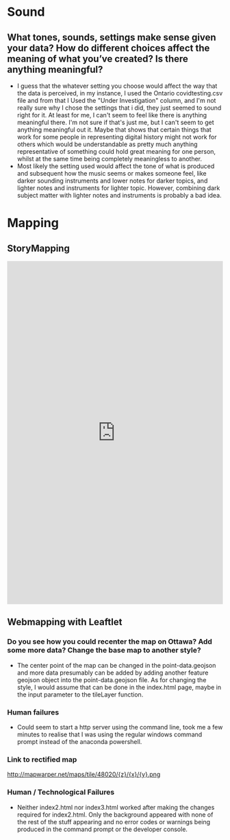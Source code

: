 # Sound
## What tones, sounds, settings make sense given your data? How do different choices affect the meaning of what you’ve created? Is there anything meaningful? 
- I guess that the whatever setting you choose would affect the way that the data is perceived, in my instance, I used the Ontario covidtesting.csv file and from that I Used the "Under Investigation" column, and I'm not really sure why I chose the settings that i did, they just seemed to sound right for it. At least for me, I can't seem to feel like there is anything meaningful there. I'm not sure if that's just me, but I can't seem to get anything meaningful out it. Maybe that shows that certain things that work for some people in representing digital history might not work for others which would be understandable as pretty much anything representative of something could hold great meaning for one person, whilst at the same time being completely meaningless to another. 
- Most likely the setting used would affect the tone of what is produced and subsequent how the music seems or makes someone feel, like darker sounding instruments and lower notes for darker topics, and lighter notes and instruments for lighter topic. However, combining dark subject matter with lighter notes and instruments is probably a bad idea.

# Mapping

## StoryMapping
<iframe src="https://uploads.knightlab.com/storymapjs/7fd7c001989c0f45c16ec902be4c59a4/bass-reeves/index.html" frameborder="0" width="100%" height="800"></iframe>

## Webmapping with Leaftlet

### Do you see how you could recenter the map on Ottawa? Add some more data? Change the base map to another style?
- The center point of the map can be changed in the point-data.geojson and more data presumably can be added by adding another feature geojson object into the point-data.geojson file. As for changing the style, I would assume that can be done in the index.html page, maybe in the input parameter to the tileLayer function.
### Human failures
- Could seem to start a http server using the command line, took me a few minutes to realise that I was using the regular windows command prompt instead of the anaconda powershell.
### Link to rectified map
http://mapwarper.net/maps/tile/48020/{z}/{x}/{y}.png

### Human / Technological Failures
- Neither index2.html nor index3.html worked after making the changes required for index2.html. Only the background appeared with none of the rest of the stuff appearing and no error codes or warnings being produced in the command prompt or the developer console. 

